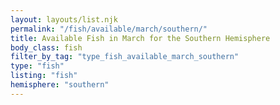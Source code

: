 ```yaml
---
layout: layouts/list.njk
permalink: "/fish/available/march/southern/"
title: Available Fish in March for the Southern Hemisphere
body_class: fish
filter_by_tag: "type_fish_available_march_southern"
type: "fish"
listing: "fish"
hemisphere: "southern"
---
```

